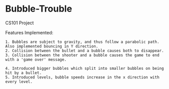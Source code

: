 # Bubble-Trouble
CS101 Project

Features Implemented:

	1. Bubbles are subject to gravity, and thus follow a parabolic path. Also implemented bouncing in Y direction.
	2. Collision between the bullet and a bubble causes both to disappear.
	3. Collision between the shooter and a bubble causes the game to end with a 'game over' message.

	4. Introduced bigger bubbles which split into smaller bubbles on being hit by a bullet.
	5. Introduced levels, bubble speeds increase in the x direction with every level.
